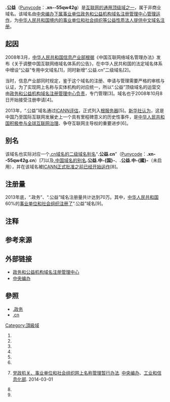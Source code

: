 **.公益**（[Punycode](https://zh.wikipedia.org/wiki/Punycode "wikilink")：**.xn--55qw42g**）是[互联网的](../Page/互联网.md "wikilink")[通用顶级域之一](https://zh.wikipedia.org/wiki/通用顶级域 "wikilink")，属于非商业域名。该域名由[中央编办下属](https://zh.wikipedia.org/wiki/中央编办 "wikilink")[事业单位政务和公益机构域名注册管理中心管理运作](../Page/事业单位.md "wikilink")，为[中华人民共和国境内的](https://zh.wikipedia.org/wiki/中华人民共和国 "wikilink")[事业单位和](../Page/事业单位.md "wikilink")[社会组织等公益性质法人提供](https://zh.wikipedia.org/wiki/社会组织 "wikilink")[中文域名注册](https://zh.wikipedia.org/wiki/IDN "wikilink")。

## 起因

2008年3月，[中华人民共和国信息产业部根据](../Page/中华人民共和国信息产业部.md "wikilink")《中国互联网络域名管理办法》发布《关于调整中国互联网络域名体系的公告》，在中华人民共和国的法定域名体系中增设“公益”专用中文域名\[1\]，同时新增“.公益.cn”二级域名\[2\]。

当时，信息产业部同时规定，鉴于这个域名的注册、申请与管理需要严格的审核与认证，为了实现网上名称与实体机构的对应统一，所以“.公益”顶级域名的运营交由[政务和公益机构域名注册管理中心负责](https://zh.wikipedia.org/wiki/政务和公益机构域名注册管理中心 "wikilink")，专门管理\[3\]。域名也于2008年10月8日开始接受注册申请\[4\]。

2013年，“.公益”域名通过[ICANN评估](https://zh.wikipedia.org/wiki/ICANN "wikilink")，正式列入[根服务器](https://zh.wikipedia.org/wiki/根服务器 "wikilink")\[5\]。[新华社认为](../Page/新华社.md "wikilink")，这是中国乃至国际互联网发展史上一个具有里程碑意义的历史性事件，是[中华人民共和国积极参与全球互联网治理](https://zh.wikipedia.org/wiki/中华人民共和国 "wikilink")、争夺互联网主导权的重要进步\[6\]。

## 别名

该域名也实际对应一个[.cn域名的二级域名别名](../Page/.cn.md "wikilink")“**.公益.cn**”（[Punycode](https://zh.wikipedia.org/wiki/Punycode "wikilink")：**.xn--55qw42g.cn**）\[7\]以及[.中国域名的别名](https://zh.wikipedia.org/wiki/.中国 "wikilink")**.公益.中-{国}-**、**.公益.中-{國}-**（未启用），并在该域名被[ICANN正式批准之前已经开始运作](https://zh.wikipedia.org/wiki/ICANN "wikilink")\[8\]。

## 注册量

2013年底，“.政务”、“.公益”域名注册量共计达到70万。其中，[中华人民共和国](https://zh.wikipedia.org/wiki/中华人民共和国 "wikilink")60%的[事业单位和社会组织注册了](../Page/事业单位.md "wikilink")“.公益”域名\[9\]。

## 注释

## 参考来源

## 外部链接

  - [政务和公益机构域名注册管理中心](http://www.conac.cn/)
  - [中央编办](http://www.scopsr.gov.cn/)

## 參照

  - [.政务](../Page/.政务.md "wikilink")
  - [.cn](../Page/.cn.md "wikilink")

[Category:頂級域](https://zh.wikipedia.org/wiki/Category:頂級域 "wikilink")

1.

2.
3.

4.

5.

6.
7.  [党政机关、事业单位和社会组织网上名称管理暂行办法](http://www.conac.cn/wjfg/20150908/9124.html).
    [中央编办](https://zh.wikipedia.org/wiki/中央编办 "wikilink")、[工业和信息化部](https://zh.wikipedia.org/wiki/工业和信息化部 "wikilink").
    2014-03-01

8.

9.